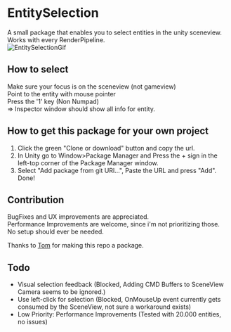 # EntitySelection
A small package that enables you to select entities in the unity sceneview.  
Works with every RenderPipeline.  
![EntitySelectionGif](https://jonasdem.github.io/Media/EntitySelection.gif)

## How to select
Make sure your focus is on the sceneview (not gameview)  
Point to the entity with mouse pointer  
Press the '1' key (Non Numpad)  
=> Inspector window should show all info for entity.  

## How to get this package for your own project
1. Click the green "Clone or download" button and copy the url.  
2. In Unity go to Window>Package Manager and Press the + sign in the left-top corner of the Package Manager window.  
3. Select "Add package from git URl...", Paste the URL and press "Add".  
Done!  

## Contribution
BugFixes and UX improvements are appreciated.  
Performance Improvements are welcome, since i'm not prioritizing those.  
No setup should ever be needed.  

Thanks to [Tom](https://github.com/Moosichu) for making this repo a package.  

## Todo
* Visual selection feedback (Blocked, Adding CMD Buffers to SceneView Camera seems to be ignored.)
* Use left-click for selection (Blocked, OnMouseUp event currently gets consumed by the SceneView, not sure a workaround exists)  
* Low Priority: Performance Improvements (Tested with 20.000 entities, no issues)
